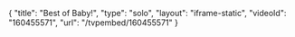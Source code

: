 {
    "title": "Best of Baby!",
    "type": "solo",
    "layout": "iframe-static",
    "videoId": "160455571",
    "url": "\/tvpembed\/160455571"
}